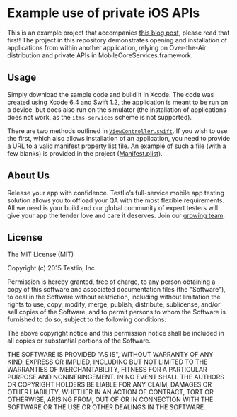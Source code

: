 # Example use of private iOS APIs

This is an example project that accompanies [this blog post](http://testlio.com/blog), please read that first! The project in this repository demonstrates opening and installation of applications from within another application, relying on Over-the-Air distribution and private APIs in MobileCoreServices.framework.

## Usage

Simply download the sample code and build it in Xcode. The code was created using Xcode 6.4 and Swift 1.2, the application is meant to be run on a device, but does also run on the simulator (the installation of applications does not work, as the `itms-services` scheme is not supported).

There are two methods outlined in [`ViewController.swift`](Example/ViewController.swift#L46). If you wish to use the first, which also allows installation of an application, you need to provide a URL to a valid manifest property list file. An example of such a file (with a few blanks) is provided in the project ([Manifest.plist](Example/Manifest.plist)).

## About Us

Release your app with confidence. Testlio’s full-service mobile app testing solution allows you to offload your QA with the most flexible requirements. All we need is your build and our global community of expert testers will give your app the tender love and care it deserves. Join our [growing team](www.testlio.com).

## License

The MIT License (MIT)

Copyright (c) 2015 Testlio, Inc.

Permission is hereby granted, free of charge, to any person obtaining a copy
of this software and associated documentation files (the "Software"), to deal
in the Software without restriction, including without limitation the rights
to use, copy, modify, merge, publish, distribute, sublicense, and/or sell
copies of the Software, and to permit persons to whom the Software is
furnished to do so, subject to the following conditions:

The above copyright notice and this permission notice shall be included in all
copies or substantial portions of the Software.

THE SOFTWARE IS PROVIDED "AS IS", WITHOUT WARRANTY OF ANY KIND, EXPRESS OR
IMPLIED, INCLUDING BUT NOT LIMITED TO THE WARRANTIES OF MERCHANTABILITY,
FITNESS FOR A PARTICULAR PURPOSE AND NONINFRINGEMENT. IN NO EVENT SHALL THE
AUTHORS OR COPYRIGHT HOLDERS BE LIABLE FOR ANY CLAIM, DAMAGES OR OTHER
LIABILITY, WHETHER IN AN ACTION OF CONTRACT, TORT OR OTHERWISE, ARISING FROM,
OUT OF OR IN CONNECTION WITH THE SOFTWARE OR THE USE OR OTHER DEALINGS IN THE
SOFTWARE.
